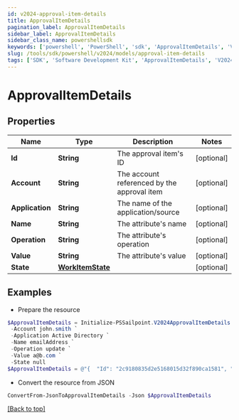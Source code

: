 ```yaml
---
id: v2024-approval-item-details
title: ApprovalItemDetails
pagination_label: ApprovalItemDetails
sidebar_label: ApprovalItemDetails
sidebar_class_name: powershellsdk
keywords: ['powershell', 'PowerShell', 'sdk', 'ApprovalItemDetails', 'V2024ApprovalItemDetails'] 
slug: /tools/sdk/powershell/v2024/models/approval-item-details
tags: ['SDK', 'Software Development Kit', 'ApprovalItemDetails', 'V2024ApprovalItemDetails']
---
```



# ApprovalItemDetails

## Properties

Name | Type | Description | Notes
------------ | ------------- | ------------- | -------------
**Id** | **String** | The approval item's ID | [optional] 
**Account** | **String** | The account referenced by the approval item | [optional] 
**Application** | **String** | The name of the application/source | [optional] 
**Name** | **String** | The attribute's name | [optional] 
**Operation** | **String** | The attribute's operation | [optional] 
**Value** | **String** | The attribute's value | [optional] 
**State** | [**WorkItemState**](work-item-state) |  | [optional] 

## Examples

- Prepare the resource
```powershell
$ApprovalItemDetails = Initialize-PSSailpoint.V2024ApprovalItemDetails  -Id 2c9180835d2e5168015d32f890ca1581 `
 -Account john.smith `
 -Application Active Directory `
 -Name emailAddress `
 -Operation update `
 -Value a@b.com `
 -State null
$ApprovalItemDetails = @"{  "Id": "2c9180835d2e5168015d32f890ca1581", "Account": "john.smith", "Application": "Active Directory", "Name": "emailAddress", "Operation": "update", "Value": "a@b.com", "State": "null "}"@
```

- Convert the resource from JSON
```powershell
ConvertFrom-JsonToApprovalItemDetails -Json $ApprovalItemDetails
```


[[Back to top]](#) 

